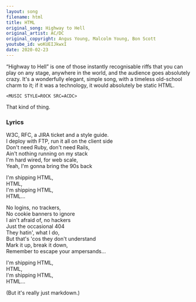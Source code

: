 ```yaml
---  
layout: song  
filename: html
title: HTML
original_song: Highway to Hell
original_artist: AC/DC  
original_copyright: Angus Young, Malcolm Young, Bon Scott
youtube_id: woKUEIJkwxI  
date: 2020-02-23
---  
```


“Highway to Hell” is one of those instantly recognisable riffs that you can play on any stage, anywhere in the world, and the audience goes absolutely crazy. It's a wonderfully elegant, simple song, with a timeless old-school charm to it; if it was a technology, it would absolutely be static HTML.

`<MUSIC STYLE=ROCK SRC=ACDC>`

That kind of thing.

### Lyrics  

W3C, RFC, a JIRA ticket and a style guide.  
I deploy with FTP, run it all on the client side  
Don't need Ruby, don't need Rails,  
Ain't nothing running on my stack   
I'm hard wired, for web scale,  
Yeah, I'm gonna bring the 90s back  
  
I'm shipping HTML,  
HTML,  
I'm shipping HTML,  
HTML...  
  
No logins, no trackers,  
No cookie banners to ignore  
I ain't afraid of, no hackers  
Just the occasional 404  
They hatin', what I do,  
But that's 'cos they don't understand  
Mark it up, break it down,  
Remember to escape your ampersands...  
  
I'm shipping HTML,  
HTML,  
I'm shipping HTML,  
HTML...  

(But it's really just markdown.)  
